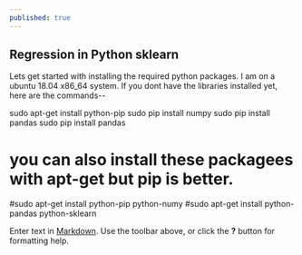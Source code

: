 ```yaml
---
published: true
---
```

## Regression in Python sklearn

Lets get started with installing the required python packages. I am on a ubuntu 18.04 x86_64 system. If you dont have the libraries installed yet, here are the commands--

sudo apt-get install python-pip
sudo pip install numpy
sudo pip install pandas
sudo pip install pandas
# you can also install these packagees with apt-get but pip is better.
#sudo apt-get install python-pip python-numy 
#sudo apt-get install python-pandas python-sklearn


Enter text in [Markdown](http://daringfireball.net/projects/markdown/). Use the toolbar above, or click the **?** button for formatting help.
